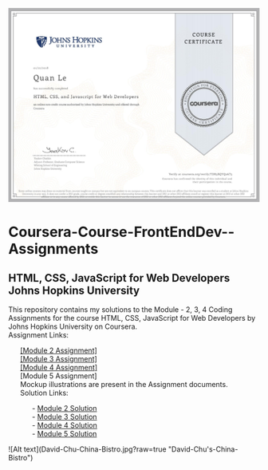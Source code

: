 ![Alt text](TDR3BQYQ2AT5.jpg?raw=true "Certification")

<head>
  <h1>Coursera-Course-FrontEndDev--Assignments</h1>

<body>
  <h2>
    HTML, CSS, JavaScript for Web Developers <br>
    Johns Hopkins University 
  </h2>

  <p>
    <div>This repository contains my solutions to the Module - 2, 3, 4 Coding Assignments for the course HTML, CSS, JavaScript for Web Developers by Johns Hopkins University on Coursera. 
      <div>
        Assignment Links: 
      </div>
  <section>
    <ol>
      <div> <a href="https://docs.google.com/document/d/1SJp2oy2vccfEgcIVc6qmx1No1atGzBGr0vsPbxxqi_0/edit#" target="_blank" title="Coursera Course Module 2 Assignment">[Module 2 Assignment]</a>
        <div> <a href="https://docs.google.com/document/d/1ALqgpYKp5n8WxRcRtImggIwa8nNDiLg98Xcq37ETHcI/edit?usp=sharing" target="_blank" title="Coursera Course Module 3 Assignment">[Module 3 Assignment]</a>
          <div> <a href="https://github.com/Quananhle/Front-End-Dev/blob/master/Module-4-Solution/Module-4/Assignment" target="_blank" title="Coursera Course Module 4 Assignment">[Module 4 Assignment]</a>
            <div>[Module 5 Assignment]
       </div>
  <div>Mockup illustrations are present in the Assignment documents. </div>
    <div>Solution Links: 
    <ul>
      <div>- <a href="https://quananhle.github.io/Front-End-Dev/Module%202%20Solution/index.html" target="_blank" title="Coursera Module 2 Solution">Module 2 Solution</a> 
        <div>- <a href="https://quananhle.github.io/Front-End-Dev/Module%203%20Solution/index.html" target="_blank" title="Coursera Module 3 Solution">Module 3 Solution</a>
          <div>- <a href="https://quananhle.github.io/Front-End-Dev/Module-4-Solution/index.html" target="_blank" title="Coursera Module 4 Solution">Module 4 Solution </a>
            <div>- <a href="https://quananhle.github.io/Front-End-Dev/Module%205%20Solution/index.html" target="_blank" title="Coursera Module 5 Solution">Module 5 Solution </a>
      </div>
            </section></body></head>
       ![Alt text](David-Chu-China-Bistro.jpg?raw=true "David-Chu's-China-Bistro")
